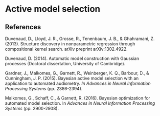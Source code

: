 # Active model selection


## References

Duvenaud, D., Lloyd, J. R., Grosse, R., Tenenbaum, J. B., & Ghahramani, Z. (2013). Structure discovery in nonparametric regression through compositional kernel search. arXiv preprint arXiv:1302.4922.

Duvenaud, D. (2014). Automatic model construction with Gaussian processes (Doctoral dissertation, University of Cambridge).

Gardner, J., Malkomes, G., Garnett, R., Weinberger, K. Q., Barbour, D., & Cunningham, J. P. (2015). Bayesian active model selection with an application to automated audiometry. *In Advances in Neural Information Processing Systems* (pp. 2386-2394).

Malkomes, G., Schaff, C., & Garnett, R. (2016). Bayesian optimization for automated model selection. In *Advances in Neural Information Processing Systems* (pp. 2900-2908).
